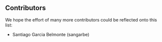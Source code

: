 Contributors
------------

We hope the effort of many more contributors could be reflected onto this list:

* Santiago Garcia Belmonte (sangarbe)